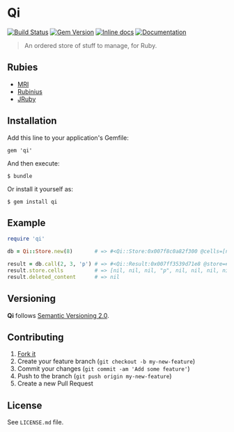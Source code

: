 # Qi

[![Build Status](https://travis-ci.org/cyril/qi.rb.svg?branch=master)][travis]
[![Gem Version](https://badge.fury.io/rb/qi.svg)][gem]
[![Inline docs](http://inch-ci.org/github/cyril/qi.rb.svg?branch=master)][inchpages]
[![Documentation](http://img.shields.io/:yard-docs-38c800.svg)][rubydoc]

> An ordered store of stuff to manage, for Ruby.

## Rubies

* [MRI](https://www.ruby-lang.org/)
* [Rubinius](http://rubini.us/)
* [JRuby](http://jruby.org/)

## Installation

Add this line to your application's Gemfile:

    gem 'qi'

And then execute:

    $ bundle

Or install it yourself as:

    $ gem install qi

## Example

```ruby
require 'qi'

db = Qi::Store.new(8)       # => #<Qi::Store:0x007f8c0a82f300 @cells=[nil, nil, nil, nil, nil, nil, nil, nil]>

result = db.call(2, 3, 'p') # => #<Qi::Result:0x007ff3539d71e8 @store=#<Qi::Store:0x007ff3539d7238 @cells=[nil, nil, nil, "p", nil, nil, nil, nil]>, @deleted_content=nil>
result.store.cells          # => [nil, nil, nil, "p", nil, nil, nil, nil]
result.deleted_content      # => nil
```

## Versioning

__Qi__ follows [Semantic Versioning 2.0](http://semver.org/).

## Contributing

1. [Fork it](https://github.com/cyril/qi.rb/fork)
2. Create your feature branch (`git checkout -b my-new-feature`)
3. Commit your changes (`git commit -am 'Add some feature'`)
4. Push to the branch (`git push origin my-new-feature`)
5. Create a new Pull Request

## License

See `LICENSE.md` file.

[gem]: https://rubygems.org/gems/qi
[travis]: https://travis-ci.org/cyril/qi.rb
[inchpages]: http://inch-ci.org/github/cyril/qi.rb/
[rubydoc]: http://rubydoc.info/gems/qi/frames
